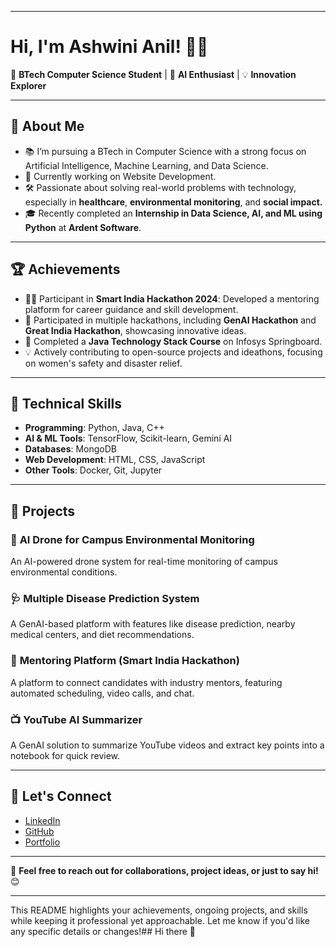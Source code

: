 
---

# Hi, I'm Ashwini Anil! 👩‍💻

🌟 **BTech Computer Science Student** | 🚀 **AI Enthusiast** | 💡 **Innovation Explorer**

---

## 🌱 About Me  
- 📚 I’m pursuing a BTech in Computer Science with a strong focus on Artificial Intelligence, Machine Learning, and Data Science.  
- 🔭 Currently working on Website Development.  
- 🛠 Passionate about solving real-world problems with technology, especially in **healthcare**, **environmental monitoring**, and **social impact.**  
- 🎓 Recently completed an **Internship in Data Science, AI, and ML using Python** at **Ardent Software**.  

---

## 🏆 Achievements  
- 👩‍💻 Participant in **Smart India Hackathon 2024**: Developed a mentoring platform for career guidance and skill development.  
- 🥇 Participated in multiple hackathons, including **GenAI Hackathon** and **Great India Hackathon**, showcasing innovative ideas.  
- 🌟 Completed a **Java Technology Stack Course** on Infosys Springboard.  
- 💡 Actively contributing to open-source projects and ideathons, focusing on women's safety and disaster relief.  

---

## 🔧 Technical Skills  
- **Programming**: Python, Java, C++  
- **AI & ML Tools**: TensorFlow, Scikit-learn, Gemini AI  
- **Databases**: MongoDB  
- **Web Development**: HTML, CSS, JavaScript  
- **Other Tools**: Docker, Git, Jupyter  

---

## 📂 Projects  
### 🚀 **AI Drone for Campus Environmental Monitoring**  
An AI-powered drone system for real-time monitoring of campus environmental conditions.  
### 🩺 **Multiple Disease Prediction System**  
A GenAI-based platform with features like disease prediction, nearby medical centers, and diet recommendations.  
### 🤝 **Mentoring Platform (Smart India Hackathon)**  
A platform to connect candidates with industry mentors, featuring automated scheduling, video calls, and chat.  
### 📺 **YouTube AI Summarizer**  
A GenAI solution to summarize YouTube videos and extract key points into a notebook for quick review.  

---

## 🤝 Let's Connect  
- [LinkedIn](https://linkedin.com/in/ashwini-anil)  
- [GitHub](https://github.com/ashwini-anil)  
- [Portfolio](https://your-portfolio-link.com)  

---

💬 **Feel free to reach out for collaborations, project ideas, or just to say hi!** 😊  

---

This README highlights your achievements, ongoing projects, and skills while keeping it professional yet approachable. Let me know if you'd like any specific details or changes!## Hi there 👋

<!--
**Ashwini728/Ashwini728** is a ✨ _special_ ✨ repository because its `README.md` (this file) appears on your GitHub profile.

Here are some ideas to get you started:

- 🔭 I’m currently working on ...
- 🌱 I’m currently learning ...
- 👯 I’m looking to collaborate on ...
- 🤔 I’m looking for help with ...
- 💬 Ask me about ...
- 📫 How to reach me: ...
- 😄 Pronouns: ...
- ⚡ Fun fact: ...
-->
